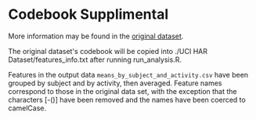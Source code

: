 Codebook Supplimental
=====================

More information may be found in the [original dataset](http://archive.ics.uci.edu/ml/datasets/Human+Activity+Recognition+Using+Smartphones). 

The original dataset's codebook will be copied into ./UCI HAR Dataset/features_info.txt after running run_analysis.R.

Features in the output data `means_by_subject_and_activity.csv` have been grouped by subject and by activity, then averaged. Feature names correspond to those in the original data set, with the exception that the characters [-()] have been removed and the names have been coerced to camelCase. 